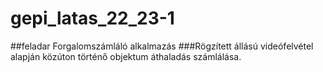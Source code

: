 # gepi_latas_22_23-1
##feladar Forgalomszámláló alkalmazás
###Rögzített állású videófelvétel alapján közúton történő objektum áthaladás számlálása.

